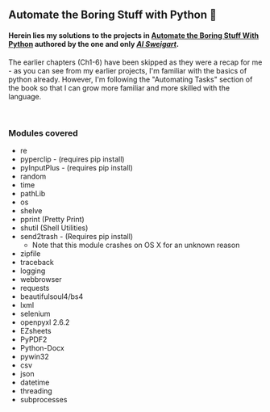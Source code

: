 ## Automate the Boring Stuff with Python :snake:

#### Herein lies my solutions to the projects in [Automate the Boring Stuff With Python](https://automatetheboringstuff.com/) authored by the one and only [_Al Sweigart_](https://alsweigart.com/).

The earlier chapters (Ch1-6) have been skipped as they were a recap for me - as you can see from my earlier projects, I'm familiar with the basics of python already. However, I'm following the "Automating Tasks" section of the book so that I can grow more familiar and more skilled with the language. 

<br>

### Modules covered

- re
- pyperclip  - (requires pip install)
- pyInputPlus - (requires pip install)
- random
- time
- pathLib
- os
- shelve
- pprint (Pretty Print)
- shutil (Shell Utilities)
- send2trash - (Requires pip install)
	- Note that this module crashes on OS X for an unknown reason
- zipfile
- traceback
- logging
- webbrowser
- requests
- beautifulsoul4/bs4
- lxml
- selenium
- openpyxl 2.6.2
- EZsheets
- PyPDF2
- Python-Docx
- pywin32
- csv
- json
- datetime
- threading
- subprocesses
